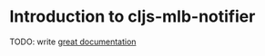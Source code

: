 # Introduction to cljs-mlb-notifier

TODO: write [great documentation](http://jacobian.org/writing/what-to-write/)
